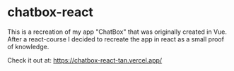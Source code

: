 # chatbox-react

This is a recreation of my app "ChatBox" that was originally created in Vue. After a react-course I decided to recreate the app in react as a small proof of knowledge.

Check it out at: https://chatbox-react-tan.vercel.app/ 
